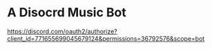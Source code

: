 # A Disocrd Music Bot
https://discord.com/oauth2/authorize?client_id=771655699045679124&permissions=36792576&scope=bot
